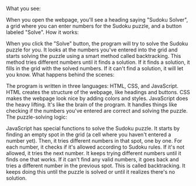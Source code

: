 What you see:

When you open the webpage, you'll see a heading saying "Sudoku Solver", a grid where you can enter numbers for the Sudoku puzzle, and a button labeled "Solve".
How it works:

When you click the "Solve" button, the program will try to solve the Sudoku puzzle for you.
It looks at the numbers you've entered into the grid and starts solving the puzzle using a smart method called backtracking. This method tries different numbers until it finds a solution.
If it finds a solution, it fills in the grid with the solved numbers. If it can't find a solution, it will let you know.
What happens behind the scenes:

The program is written in three languages: HTML, CSS, and JavaScript.
HTML creates the structure of the webpage, like headings and buttons.
CSS makes the webpage look nice by adding colors and styles.
JavaScript does the heavy lifting. It's like the brain of the program. It handles things like checking if the numbers you've entered are correct and solving the puzzle.
The puzzle-solving logic:

JavaScript has special functions to solve the Sudoku puzzle. It starts by finding an empty spot in the grid (a cell where you haven't entered a number yet).
Then, it tries different numbers in that spot, one by one. For each number, it checks if it's allowed according to Sudoku rules. If it's not allowed, it tries the next number.
It keeps trying different numbers until it finds one that works. If it can't find any valid numbers, it goes back and tries a different number in the previous spot. This is called backtracking.
It keeps doing this until the puzzle is solved or until it realizes there's no solution.
